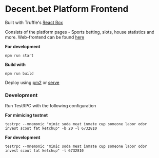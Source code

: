 # Decent.bet Platform Frontend

Built with Truffle's [React Box](http://truffleframework.com/boxes/react)

Consists of the platform pages - Sports betting, slots, house statistics and more. Web-frontend can be found [here](https://github.com/decent-bet/web-frontend)

**For development**

    npm run start


**Build with**

    npm run build


Deploy using [pm2](https://github.com/Unitech/pm2) or [serve](https://github.com/zeit/serve)

### Development

Run TestRPC with the following configuration

**For mimicing testnet**

    testrpc --mnemonic "mimic soda meat inmate cup someone labor odor invest scout fat ketchup" -b 20 -l 6732810
    
**For development**

    testrpc --mnemonic "mimic soda meat inmate cup someone labor odor invest scout fat ketchup" -l 6732810